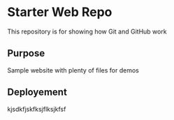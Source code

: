 # Starter Web Repo

This repository is for showing how Git and GitHub work

## Purpose

Sample website with plenty of files for demos

## Deployement

kjsdkfjskfksjflksjkfsf
